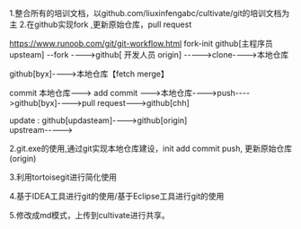 1.整合所有的培训文档，以github.com/liuxinfengabc/cultivate/git的培训文档为主
2.在github实现fork  ,更新原始仓库，pull request 

https://www.runoob.com/git/git-workflow.html
fork-init
github[主程序员upsteam] --fork  ---->github[ 开发人员 origin] ----->clone---->本地仓库

github[byx]---->本地仓库【fetch  merge】

commit
本地仓库---> add commit --->本地仓库---->push---->github[byx]---->pull request--->github[chh]

update :
 github[updasteam]---->github[origin]  
           upstream----->

2.git.exe的使用,通过git实现本地仓库建设，init add commit push,  更新原始仓库(origin)

3.利用tortoisegit进行简化使用  

4.基于IDEA工具进行git的使用/基于Eclipse工具进行git的使用

5.修改成md模式，上传到cultivate进行共享。
